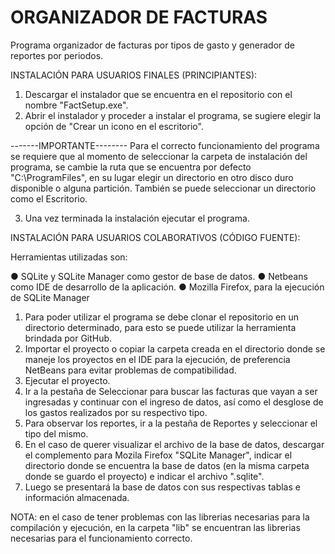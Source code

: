 # ORGANIZADOR DE FACTURAS

Programa organizador de facturas por tipos de gasto y generador de reportes por periodos.

INSTALACIÓN PARA USUARIOS FINALES (PRINCIPIANTES):

1. Descargar el instalador que se encuentra en el repositorio con el nombre "FactSetup.exe".
2. Abrir el instalador y proceder a instalar el programa, se sugiere elegir la opción de "Crear un icono en el escritorio". 

  -------IMPORTANTE--------
   Para el correcto funcionamiento del programa se requiere que al momento de seleccionar la carpeta de instalación del programa, se        cambie la ruta que se encuentra por defecto "C:\\ProgramFiles", en su lugar elegir un directorio en otro disco duro disponible o        alguna partición. También se puede seleccionar un directorio como el Escritorio. 
   
3. Una vez terminada la instalación ejecutar el programa.


INSTALACIÓN PARA USUARIOS COLABORATIVOS (CÓDIGO FUENTE):

Herramientas utilizadas son:

●	SQLite y SQLite Manager como gestor de base de datos.
 ●	Netbeans como IDE de desarrollo de la aplicación.
 ●	Mozilla Firefox, para la ejecución de SQLite Manager

1. Para poder utilizar el programa se debe clonar el repositorio en un directorio determinado, para esto se puede utilizar la herramienta brindada por GitHub.
2. Importar el proyecto o copiar la carpeta creada en el directorio donde se maneje los proyectos en el IDE para la ejecución, de preferencia NetBeans para evitar problemas de compatibilidad. 
3. Ejecutar el proyecto.
4. Ir a la pestaña de Seleccionar para buscar las facturas que vayan a ser ingresadas y continuar con el ingreso de datos, así como el desglose de los gastos realizados por su respectivo tipo. 
5. Para observar los reportes, ir a la pestaña de Reportes y seleccionar el tipo del mismo.
6. En el caso de querer visualizar el archivo de la base de datos, descargar el complemento para Mozila Firefox "SQLite Manager", indicar el directorio donde se encuentra la base de datos (en la misma carpeta donde se guardo el proyecto) e indicar el archivo ".sqlite".
7. Luego se presentará la base de datos con sus respectivas tablas e información almacenada.

NOTA: en el caso de tener problemas con las librerias necesarias para la compilación y ejecución, en la carpeta "lib" se encuentran las librerias necesarias para el funcionamiento correcto.







